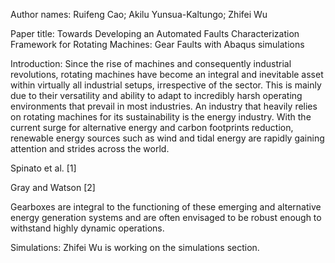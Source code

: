 Author names:
Ruifeng Cao; Akilu Yunsua-Kaltungo; Zhifei Wu

Paper title:
Towards Developing an Automated Faults Characterization Framework for Rotating Machines: Gear Faults
with Abaqus simulations

Introduction:
Since the rise of machines and consequently industrial revolutions, rotating machines have become an integral and inevitable asset within virtually all industrial setups, irrespective of the sector. This is mainly due to their versatility and ability to adapt to incredibly harsh operating environments that prevail in most industries. An industry that heavily relies on rotating machines for its sustainability is the energy industry. With the current surge for alternative energy and carbon footprints reduction, renewable energy sources such as wind and tidal energy are rapidly gaining attention and strides across the world.

Spinato et al. [1]

Gray and Watson [2]

Gearboxes are integral to the functioning of these emerging and alternative energy generation systems and are often envisaged to be robust enough to withstand highly dynamic operations. 

Simulations:
Zhifei Wu is working on the simulations section. 
